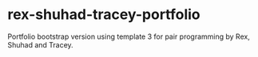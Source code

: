 # rex-shuhad-tracey-portfolio
Portfolio bootstrap version using template 3 for pair programming by Rex, Shuhad and Tracey.
